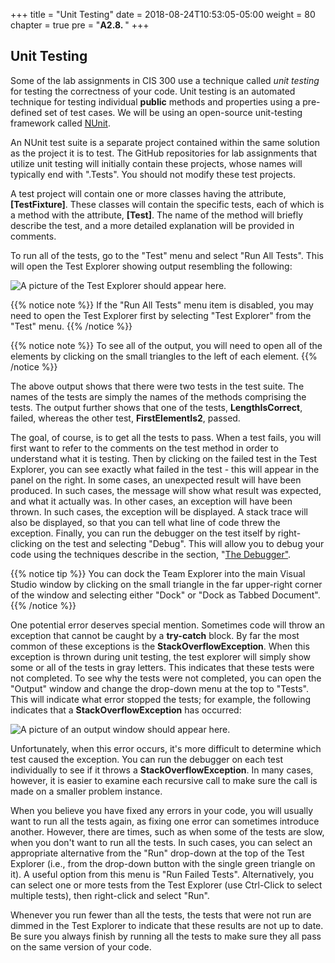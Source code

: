 +++
title = "Unit Testing"
date = 2018-08-24T10:53:05-05:00
weight = 80
chapter = true
pre = "<b>A2.8. </b>"
+++

## Unit Testing

Some of the lab assignments in CIS 300 use a technique called *unit testing* for testing the correctness of your code. Unit testing is an automated technique for testing individual **public** methods and properties using a pre-defined set of test cases. We will be using an open-source unit-testing framework called [NUnit](http://nunit.org/). 

An NUnit test suite is a separate project contained within the same solution as the project it is to test. The GitHub repositories for lab assignments that utilize unit testing will initially contain these projects, whose names will typically end with ".Tests". You should not modify these test projects.

A test project will contain one or more classes having the attribute, **\[TestFixture\]**. These classes will contain the specific tests, each of which is a method with the attribute, **\[Test\]**. The name of the method will briefly describe the test, and a more detailed explanation will be provided in comments.

To run all of the tests, go to the
"Test" menu and select "Run All Tests". This will open the Test
Explorer showing output resembling the following:

![A picture of the Test Explorer should appear
here.](test-explorer.png)

{{% notice note %}}
If the "Run All Tests" menu item is disabled, you may need to open the
Test Explorer first by selecting "Test Explorer" from the "Test" menu.
{{% /notice %}}

{{% notice note %}}
To see all of the output, you will need to open all of the elements by
clicking on the small triangles to the left of each element.
{{% /notice %}}

The above output shows that there were two tests in the test suite. The names of the tests are simply the names of the methods comprising the tests. The output further shows that one of the tests, **LengthIsCorrect**, failed, whereas the other test, **FirstElementIs2**, passed.

The goal, of course, is to get all the tests to pass. When a test
fails, you will first want to refer to the comments on the test method
in order to understand what it is testing. Then by clicking on the
failed test in the Test Explorer, you can see exactly what failed in
the test - this will appear in the panel on the right. In some cases,
an unexpected result will have been produced. In such cases, the
message will show what result was expected, and what it actually
was. In other cases, an exception will have been thrown. In such
cases, the exception will be displayed. A stack trace will also be
displayed, so that you can tell what line of code threw the
exception. Finally, you can run the debugger on the test itself by
right-clicking on the test and selecting "Debug". This will allow you
to debug your code using the techniques describe in the section, "[The
Debugger"](/appendix/vs/debugger).

{{% notice tip %}}
You can dock the Team Explorer into the main Visual Studio window by
clicking on the small triangle in the far upper-right corner of the
window and selecting either "Dock" or "Dock as Tabbed Document".
{{% /notice %}}

One potential error deserves special mention. Sometimes code will
throw an exception that cannot be caught by a **try-catch** block. By
far the most common of these exceptions is the
**StackOverflowException**. When this exception is thrown during unit
testing, the test explorer will simply show some or all of the tests
in gray letters. This indicates that these tests were not
completed. To see why the tests were not completed, you can open the
"Output" window and change the drop-down menu at the top to
"Tests". This will indicate what error stopped the tests; for example,
the following indicates that a **StackOverflowException** has
occurred:

![A picture of an output window should appear here.](StackOverflowException.png)

Unfortunately, when this error occurs, it's more difficult to determine which test caused the exception. You can run the debugger on each test individually to see if it throws a **StackOverflowException**. In many cases, however, it is easier to examine each recursive call to make sure the call is made on a smaller problem instance.

When you believe you have fixed any errors in your code, you will
usually want to run all the tests again, as fixing one error can
sometimes introduce another. However, there are times, such as when
some of the tests are slow, when you don't want to run all the
tests. In such cases, you can select an appropriate alternative from
the "Run" drop-down at the top of the Test Explorer (i.e., from the
drop-down button with the single green triangle on it). A useful option from this menu is "Run Failed Tests". Alternatively, you can select one or more tests from the Test Explorer (use Ctrl-Click to select multiple tests), then right-click and select "Run".

Whenever you run fewer than all the tests, the tests that were not run
are dimmed in the Test Explorer to indicate that these results are not
up to date. Be sure you always finish by running all the tests to make sure they all pass on the same version of your code.

<!--
Though it is not required for CIS 300, you might wish to experiment with unit testing on your homework assignments. In what follows, we will briefly introduce the construction of your own unit-test suites. We make no attempt here to be comprehensive - for more information, refer to the [NUnit Documentation Wiki](https://github.com/nunit/docs/wiki).

If you are using your own machine, you will first need to make sure you have installed the two Visual Studio extensions listed at the top of this page. To create a test project within a solution, go to the Solution Explorer, right-click on the solution (i.e., the top line), and select "Add-\>New Project...". In the panel on the left, under "Visual C#", select "Test". Then in the large panel on the right, select "NUnit 3 Unit Test Project". At the bottom, select an appropriate name for the project, and click "OK". This will create a test project containing the class file, **TestClass.cs**, which you may rename if you wish. This class is initialized with a trivial test method, which you may either remove or edit.

In order to allow your test project to access the project it is to test, you will need to add to your test project a reference to the project it will test. First, however, you need to correct a problem with the way Visual Studio creates the test project. In the Solution Explorer, double-click on "Properties" within the project you wish to test. Take note of the .NET Framework version that appears under "Target framework:". Now return to the Solution Explorer, and double-click "Properties" with your test project. Under "Target framework:", change the version to match the version for the project you wish to test, and click "Yes" in the resulting dialog. Return once more to the Solution Explorer, right-click on the test project name, and select "Add-\>Reference...". In the resulting dialog, click on "Projects" on the left, click the check box next to the project you wish to test, and click "OK".

You are now ready to begin writing your tests. Each test should be a single method having the **\[Test\]** attribute and an empty parameter list. Each method will need to contain code to set up and conduct a single test for the code in your project. Once you have collected all the output from the test, you will need to check its correctness. Within NUnit 3, this is typically done with the **static** method **Assert.That**. There are several overloads for this method, but the one we will discuss takes two parameters. The first is the output that you wish to check - it may be of any type. The second is a *constraint* that specifies a condition that the first parameter must satisfy in order to be correct.

Constraints are typically generated using one of the **static** classes **Is** or **Has**. For example, the **Is** class has a method **EqualTo** that takes an **object** as its only parameter, and returns a constraint that specifies equality to the given object. Thus, we can assert that the **int** variable `n` has a value of 10 with the following statement:

```C#
Assert.That(n, Is.EqualTo(10));
```

Each constraint contains the properties **And** and **Or**, which can be used to combine constraints logically. For example, we can assert that 0 ≤ n ≤ 10 as follows:

```C#
Assert.That(n, Is.GreaterThanOrEqualTo(0).And.LessThanOrEqualTo(10));
```

There is also a property **Not**, both in the **Is** class and in the objects returned by the **And** and **Or** properties. For example:

```C#
Assert.That(n, Is.Not.InRange(0, 10).And.Not.InRange(100, 200));
```

All of the constraints available are documented at <https://github.com/nunit/docs/wiki/Constraints>. The constraints on that page are listed by their names; however, the names themselves are rarely used in writing assertions in test code. Because the names are descriptive, it is usually easy to find the one you want. Once you have found it, click on the link for documentation on how to use it. Pay attention to how it is used with **Is** or **Has**. It is usually not hard to express the assertion you need.

When writing tests, it is possible to include multiple assertions within the same method. If one of the assertions fails, none of the subsequent assertions is checked. It is usually best, however, to include only one assertion within each method.

-->
